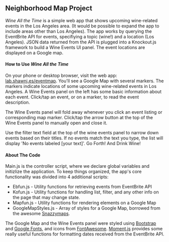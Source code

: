 ## Neighborhood Map Project
*Wine All the Time* is a simple web app that shows upcoming wine-related events in the Los Angeles area. (It would be possible to expand the app to include areas other than Los Angeles). The app works by querying the EventBrite API for events, specifiying a topic (wine!) and a location (Los Angeles). JSON data returned from the API is plugged into a Knockout.js framework to build a Wine Events UI panel. The event locations are displayed on a Google map.

#### How to Use *Wine All the Time*
On your phone or desktop browser, visit the web app: [lab.shawnj.es/eventmap](http://lab.shawnj.es/eventmap). You'll see a Google Map with several markers. The markers indicate locations of some upcoming wine-related events in Los Angeles. A Wine Events panel on the left has some basic information about each event. Click/tap an event, or on a marker, to read the event description.

The Wine Events panel will fold away whenever you click an event listing or corresponding map marker. Click/tap the arrow button at the top of the Wine Events panel to manually open and close it.

Use the filter text field at the top of the wine events panel to narrow down events based on their titles. If no events match the text you type, the list will display 'No events labeled [your text]'. Go Forth! And Drink Wine!

#### About The Code
Main.js is the controller script, where we declare global variables and initizlize the application. To keep things organized, the app's core functionality was divided into 4 additional scripts:
* Ebfun.js - Utility functions for retrieving events from EventBrite API
* Kofun.js  - Utility functions for handling list, filter, and any other info on the page that may change state.
* Mapfun.js - Utility functions for rendering elements on a Google Map
* GoogleMapStyles.js - Array of styles for a Google Map, borrowed from the awesome [Snazzymaps](http://snazzymaps.com/).

The Google Map and the Wine Events panel were styled using [Bootstrap](http://getbootstrap.com/) and [Google Fonts](https://www.google.com/fonts), and icons from [FontAwesome](https://fortawesome.github.io/Font-Awesome/). [Moment.js](http:momentjs.com) provides some really useful functions for formatting dates received from the EventBrite API.